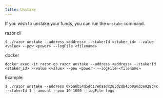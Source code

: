 ```yaml
---
title: Unstake
---
```


If you wish to unstake your funds, you can run the `unstake` command.

razor cli

```
$ ./razor unstake --address <address> --stakerId <staker_id> --value <value> --pow <power> --logFile <filename>
```

docker

```
docker exec -it razor-go razor unstake --address <address> --stakerId <staker_id> --value <value> --pow <power> --logFile <filename>
```

Example:

```
$ ./razor unstake --address 0x5a0b54d5dc17e0aadc383d2db43b0a0d3e029c4c --stakerId 1 --amount --pow 10 1000 --logFile logs
```
